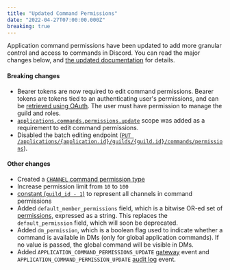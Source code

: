 ```yaml
---
title: "Updated Command Permissions"
date: "2022-04-27T07:00:00.000Z"
breaking: true
---
```


Application command permissions have been updated to add more granular control and access to commands in Discord. You can read the major changes below, and [the updated documentation](#DOCS_INTERACTIONS_APPLICATION_COMMANDS/permissions) for details.

#### Breaking changes

* Bearer tokens are now required to edit command permissions. Bearer tokens are tokens tied to an authenticating user's permissions, and can be [retrieved using OAuth](#DOCS_TOPICS_OAUTH2). The user must have permission to manage the guild and roles.
* [`applications.commands.permissions.update`](#DOCS_TOPICS_OAUTH2/shared-resources-oauth2-scopes) scope was added as a requirement to edit command permissions.
* Disabled the batch editing endpoint ([`PUT /applications/{application.id}/guilds/{guild.id}/commands/permissions`](#DOCS_INTERACTIONS_APPLICATION_COMMANDS/batch-edit-application-command-permissions)).

#### Other changes

* Created a [`CHANNEL` command permission type](#DOCS_INTERACTIONS_APPLICATION_COMMANDS/application-command-permissions-object-application-command-permission-type)
* Increase permission limit from `10` to `100`
* [constant (`guild_id - 1`)](#DOCS_INTERACTIONS_APPLICATION_COMMANDS/application-command-permissions-object-application-command-permissions-constants) to represent all channels in command permissions
* Added `default_member_permissions` field, which is a bitwise OR-ed set of [permissions](#DOCS_TOPICS_PERMISSIONS/permissions-bitwise-permission-flags), expressed as a string. This replaces the `default_permission` field, which will soon be deprecated.
* Added `dm_permission`, which is a boolean flag used to indicate whether a command is available in DMs (only for global application commands). If no value is passed, the global command will be visible in DMs.
* Added `APPLICATION_COMMAND_PERMISSIONS_UPDATE` [gateway](#DOCS_TOPICS_GATEWAY_EVENTS/application-command-permissions-update) event and `APPLICATION_COMMAND_PERMISSION_UPDATE` [audit log](#DOCS_RESOURCES_AUDIT_LOG) event.
